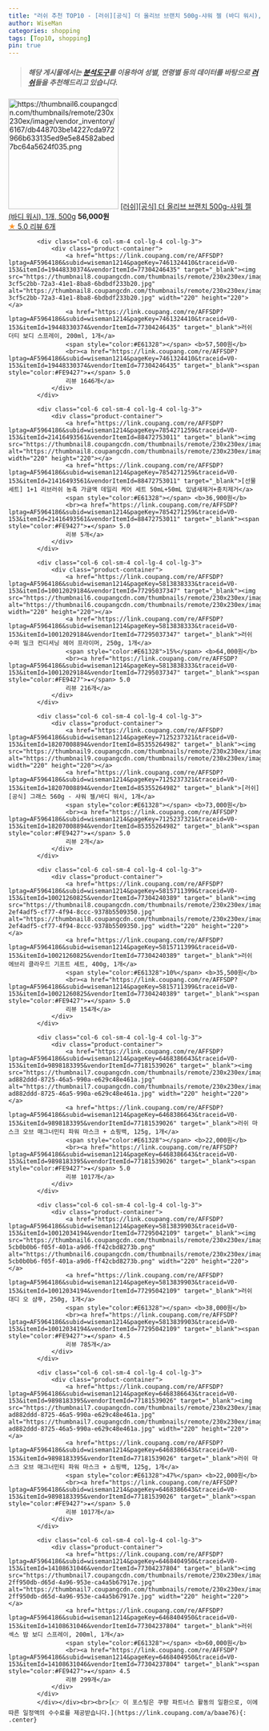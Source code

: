 ```yaml
---
title: "러쉬 추천 TOP10 - [러쉬][공식] 더 올리브 브랜치 500g-샤워 젤 (바디 워시), 1개, 500g"
author: WiseMan
categories: shopping
tags: [Top10, shopping]
pin: true
---
```


> ##### 해당 게시물에서는 [**분석도구**](https://itemscout.io/)를 이용하여 **성별**, **연령별** 등의 데이터를 바탕으로 [**러쉬**](https://link.coupang.com/a/baae76)들을 추천해드리고 있습니다.
<div class="container"><div class="row">
            <div class="col-6 col-sm-4 col-lg-4 col-lg-3">
                <div class="product-container">
                    <a href="https://link.coupang.com/re/AFFSDP?lptag=AF5964186&subid=wiseman1214&pageKey=196387168&traceid=V0-153&itemId=565667781&vendorItemId=4484696513" target="_blank"><img src="https://thumbnail6.coupangcdn.com/thumbnails/remote/230x230ex/image/vendor_inventory/6167/db448703be14227cda972966b633135ed9e5e84582abed7bc64a5624f035.png" alt="https://thumbnail6.coupangcdn.com/thumbnails/remote/230x230ex/image/vendor_inventory/6167/db448703be14227cda972966b633135ed9e5e84582abed7bc64a5624f035.png" width="220" height="220"></a>
                    <a href="https://link.coupang.com/re/AFFSDP?lptag=AF5964186&subid=wiseman1214&pageKey=196387168&traceid=V0-153&itemId=565667781&vendorItemId=4484696513" target="_blank">[러쉬][공식] 더 올리브 브랜치 500g-샤워 젤 (바디 워시), 1개, 500g</a>
                    <span style="color:#E61328"></span> <b>56,000원</b>
                    <br><a href="https://link.coupang.com/re/AFFSDP?lptag=AF5964186&subid=wiseman1214&pageKey=196387168&traceid=V0-153&itemId=565667781&vendorItemId=4484696513" target="_blank"><span style="color:#FE9427">★</span> 5.0
                    리뷰 6개</a>
                </div>
            </div>
            
            <div class="col-6 col-sm-4 col-lg-4 col-lg-3">
                <div class="product-container">
                    <a href="https://link.coupang.com/re/AFFSDP?lptag=AF5964186&subid=wiseman1214&pageKey=7461324410&traceid=V0-153&itemId=19448330374&vendorItemId=77304246435" target="_blank"><img src="https://thumbnail8.coupangcdn.com/thumbnails/remote/230x230ex/image/retail/images/5369996023478207-3cf5c2bb-72a3-41e1-8ba8-6bdbdf233b20.jpg" alt="https://thumbnail8.coupangcdn.com/thumbnails/remote/230x230ex/image/retail/images/5369996023478207-3cf5c2bb-72a3-41e1-8ba8-6bdbdf233b20.jpg" width="220" height="220"></a>
                    <a href="https://link.coupang.com/re/AFFSDP?lptag=AF5964186&subid=wiseman1214&pageKey=7461324410&traceid=V0-153&itemId=19448330374&vendorItemId=77304246435" target="_blank">러쉬 더티 보디 스프레이, 200ml, 1개</a>
                    <span style="color:#E61328"></span> <b>57,500원</b>
                    <br><a href="https://link.coupang.com/re/AFFSDP?lptag=AF5964186&subid=wiseman1214&pageKey=7461324410&traceid=V0-153&itemId=19448330374&vendorItemId=77304246435" target="_blank"><span style="color:#FE9427">★</span> 5.0
                    리뷰 1646개</a>
                </div>
            </div>
            
            <div class="col-6 col-sm-4 col-lg-4 col-lg-3">
                <div class="product-container">
                    <a href="https://link.coupang.com/re/AFFSDP?lptag=AF5964186&subid=wiseman1214&pageKey=7854271259&traceid=V0-153&itemId=21416493561&vendorItemId=88472753011" target="_blank"><img src="https://thumbnail8.coupangcdn.com/thumbnails/remote/230x230ex/image/vendor_inventory/dad4/1f321df7ec651badb317f036d30121fcc99bc28c565764fbb06e320c3de5.jpg" alt="https://thumbnail8.coupangcdn.com/thumbnails/remote/230x230ex/image/vendor_inventory/dad4/1f321df7ec651badb317f036d30121fcc99bc28c565764fbb06e320c3de5.jpg" width="220" height="220"></a>
                    <a href="https://link.coupang.com/re/AFFSDP?lptag=AF5964186&subid=wiseman1214&pageKey=7854271259&traceid=V0-153&itemId=21416493561&vendorItemId=88472753011" target="_blank">[선물세트] 1+1 리브러쉬 농축 가글액 데일리 케어 세트 50mL+50mL 입냄새제거+충치제거</a>
                    <span style="color:#E61328"></span> <b>36,900원</b>
                    <br><a href="https://link.coupang.com/re/AFFSDP?lptag=AF5964186&subid=wiseman1214&pageKey=7854271259&traceid=V0-153&itemId=21416493561&vendorItemId=88472753011" target="_blank"><span style="color:#FE9427">★</span> 5.0
                    리뷰 5개</a>
                </div>
            </div>
            
            <div class="col-6 col-sm-4 col-lg-4 col-lg-3">
                <div class="product-container">
                    <a href="https://link.coupang.com/re/AFFSDP?lptag=AF5964186&subid=wiseman1214&pageKey=5813838333&traceid=V0-153&itemId=10012029184&vendorItemId=77295037347" target="_blank"><img src="https://thumbnail6.coupangcdn.com/thumbnails/remote/230x230ex/image/rs_quotation_api/n03jzdjk/38ea06bbaa3e4333ae7f99d37c0770ff.jpg" alt="https://thumbnail6.coupangcdn.com/thumbnails/remote/230x230ex/image/rs_quotation_api/n03jzdjk/38ea06bbaa3e4333ae7f99d37c0770ff.jpg" width="220" height="220"></a>
                    <a href="https://link.coupang.com/re/AFFSDP?lptag=AF5964186&subid=wiseman1214&pageKey=5813838333&traceid=V0-153&itemId=10012029184&vendorItemId=77295037347" target="_blank">러쉬 수퍼 밀크 컨디셔닝 헤어 프라이머, 250g, 1개</a>
                    <span style="color:#E61328">15%</span> <b>64,000원</b>
                    <br><a href="https://link.coupang.com/re/AFFSDP?lptag=AF5964186&subid=wiseman1214&pageKey=5813838333&traceid=V0-153&itemId=10012029184&vendorItemId=77295037347" target="_blank"><span style="color:#FE9427">★</span> 5.0
                    리뷰 216개</a>
                </div>
            </div>
            
            <div class="col-6 col-sm-4 col-lg-4 col-lg-3">
                <div class="product-container">
                    <a href="https://link.coupang.com/re/AFFSDP?lptag=AF5964186&subid=wiseman1214&pageKey=7125237321&traceid=V0-153&itemId=18207008894&vendorItemId=85355264982" target="_blank"><img src="https://thumbnail9.coupangcdn.com/thumbnails/remote/230x230ex/image/vendor_inventory/bcb7/bc9d078913f2bbf155d2687ca8f8fc3184dc9171953d08fe3a35dc10f396.jpg" alt="https://thumbnail9.coupangcdn.com/thumbnails/remote/230x230ex/image/vendor_inventory/bcb7/bc9d078913f2bbf155d2687ca8f8fc3184dc9171953d08fe3a35dc10f396.jpg" width="220" height="220"></a>
                    <a href="https://link.coupang.com/re/AFFSDP?lptag=AF5964186&subid=wiseman1214&pageKey=7125237321&traceid=V0-153&itemId=18207008894&vendorItemId=85355264982" target="_blank">[러쉬][공식] 그래스 560g - 샤워 젤/바디 워시, 1개</a>
                    <span style="color:#E61328"></span> <b>73,000원</b>
                    <br><a href="https://link.coupang.com/re/AFFSDP?lptag=AF5964186&subid=wiseman1214&pageKey=7125237321&traceid=V0-153&itemId=18207008894&vendorItemId=85355264982" target="_blank"><span style="color:#FE9427">★</span> 5.0
                    리뷰 2개</a>
                </div>
            </div>
            
            <div class="col-6 col-sm-4 col-lg-4 col-lg-3">
                <div class="product-container">
                    <a href="https://link.coupang.com/re/AFFSDP?lptag=AF5964186&subid=wiseman1214&pageKey=5815711399&traceid=V0-153&itemId=10021260825&vendorItemId=77304240389" target="_blank"><img src="https://thumbnail8.coupangcdn.com/thumbnails/remote/230x230ex/image/retail/images/302964024773894-2ef4adf5-cf77-4f94-8ccc-9378b5509350.jpg" alt="https://thumbnail8.coupangcdn.com/thumbnails/remote/230x230ex/image/retail/images/302964024773894-2ef4adf5-cf77-4f94-8ccc-9378b5509350.jpg" width="220" height="220"></a>
                    <a href="https://link.coupang.com/re/AFFSDP?lptag=AF5964186&subid=wiseman1214&pageKey=5815711399&traceid=V0-153&itemId=10021260825&vendorItemId=77304240389" target="_blank">러쉬 에브리 클라우드 기프트 세트, 400g, 1개</a>
                    <span style="color:#E61328">10%</span> <b>35,500원</b>
                    <br><a href="https://link.coupang.com/re/AFFSDP?lptag=AF5964186&subid=wiseman1214&pageKey=5815711399&traceid=V0-153&itemId=10021260825&vendorItemId=77304240389" target="_blank"><span style="color:#FE9427">★</span> 5.0
                    리뷰 154개</a>
                </div>
            </div>
            
            <div class="col-6 col-sm-4 col-lg-4 col-lg-3">
                <div class="product-container">
                    <a href="https://link.coupang.com/re/AFFSDP?lptag=AF5964186&subid=wiseman1214&pageKey=6468386643&traceid=V0-153&itemId=9898183395&vendorItemId=77181539026" target="_blank"><img src="https://thumbnail7.coupangcdn.com/thumbnails/remote/230x230ex/image/retail/images/4285814076584166-ad882ddd-8725-46a5-990a-e629c48e461a.jpg" alt="https://thumbnail7.coupangcdn.com/thumbnails/remote/230x230ex/image/retail/images/4285814076584166-ad882ddd-8725-46a5-990a-e629c48e461a.jpg" width="220" height="220"></a>
                    <a href="https://link.coupang.com/re/AFFSDP?lptag=AF5964186&subid=wiseman1214&pageKey=6468386643&traceid=V0-153&itemId=9898183395&vendorItemId=77181539026" target="_blank">러쉬 마스크 오브 매그너민티 파워 마스크 + 쇼핑백, 125g, 1개</a>
                    <span style="color:#E61328"></span> <b>22,000원</b>
                    <br><a href="https://link.coupang.com/re/AFFSDP?lptag=AF5964186&subid=wiseman1214&pageKey=6468386643&traceid=V0-153&itemId=9898183395&vendorItemId=77181539026" target="_blank"><span style="color:#FE9427">★</span> 5.0
                    리뷰 1017개</a>
                </div>
            </div>
            
            <div class="col-6 col-sm-4 col-lg-4 col-lg-3">
                <div class="product-container">
                    <a href="https://link.coupang.com/re/AFFSDP?lptag=AF5964186&subid=wiseman1214&pageKey=5813839903&traceid=V0-153&itemId=10012034194&vendorItemId=77295042109" target="_blank"><img src="https://thumbnail6.coupangcdn.com/thumbnails/remote/230x230ex/image/retail/images/4343744494935849-5cb0b0b6-f05f-401a-a9d6-ff42cbd8273b.png" alt="https://thumbnail6.coupangcdn.com/thumbnails/remote/230x230ex/image/retail/images/4343744494935849-5cb0b0b6-f05f-401a-a9d6-ff42cbd8273b.png" width="220" height="220"></a>
                    <a href="https://link.coupang.com/re/AFFSDP?lptag=AF5964186&subid=wiseman1214&pageKey=5813839903&traceid=V0-153&itemId=10012034194&vendorItemId=77295042109" target="_blank">러쉬 대디 오 샴푸, 250g, 1개</a>
                    <span style="color:#E61328"></span> <b>38,000원</b>
                    <br><a href="https://link.coupang.com/re/AFFSDP?lptag=AF5964186&subid=wiseman1214&pageKey=5813839903&traceid=V0-153&itemId=10012034194&vendorItemId=77295042109" target="_blank"><span style="color:#FE9427">★</span> 4.5
                    리뷰 785개</a>
                </div>
            </div>
            
            <div class="col-6 col-sm-4 col-lg-4 col-lg-3">
                <div class="product-container">
                    <a href="https://link.coupang.com/re/AFFSDP?lptag=AF5964186&subid=wiseman1214&pageKey=6468386643&traceid=V0-153&itemId=9898183395&vendorItemId=77181539026" target="_blank"><img src="https://thumbnail7.coupangcdn.com/thumbnails/remote/230x230ex/image/retail/images/4285814076584166-ad882ddd-8725-46a5-990a-e629c48e461a.jpg" alt="https://thumbnail7.coupangcdn.com/thumbnails/remote/230x230ex/image/retail/images/4285814076584166-ad882ddd-8725-46a5-990a-e629c48e461a.jpg" width="220" height="220"></a>
                    <a href="https://link.coupang.com/re/AFFSDP?lptag=AF5964186&subid=wiseman1214&pageKey=6468386643&traceid=V0-153&itemId=9898183395&vendorItemId=77181539026" target="_blank">러쉬 마스크 오브 매그너민티 파워 마스크 + 쇼핑백, 125g, 1개</a>
                    <span style="color:#E61328">47%</span> <b>22,000원</b>
                    <br><a href="https://link.coupang.com/re/AFFSDP?lptag=AF5964186&subid=wiseman1214&pageKey=6468386643&traceid=V0-153&itemId=9898183395&vendorItemId=77181539026" target="_blank"><span style="color:#FE9427">★</span> 5.0
                    리뷰 1017개</a>
                </div>
            </div>
            
            <div class="col-6 col-sm-4 col-lg-4 col-lg-3">
                <div class="product-container">
                    <a href="https://link.coupang.com/re/AFFSDP?lptag=AF5964186&subid=wiseman1214&pageKey=6468404950&traceid=V0-153&itemId=14108631046&vendorItemId=77304237804" target="_blank"><img src="https://thumbnail7.coupangcdn.com/thumbnails/remote/230x230ex/image/retail/images/1070918510799850-2ff950db-d65d-4a96-953e-ca4a5b67917e.jpg" alt="https://thumbnail7.coupangcdn.com/thumbnails/remote/230x230ex/image/retail/images/1070918510799850-2ff950db-d65d-4a96-953e-ca4a5b67917e.jpg" width="220" height="220"></a>
                    <a href="https://link.coupang.com/re/AFFSDP?lptag=AF5964186&subid=wiseman1214&pageKey=6468404950&traceid=V0-153&itemId=14108631046&vendorItemId=77304237804" target="_blank">러쉬 섹스 밤 보디 스프레이, 200ml, 1개</a>
                    <span style="color:#E61328"></span> <b>60,000원</b>
                    <br><a href="https://link.coupang.com/re/AFFSDP?lptag=AF5964186&subid=wiseman1214&pageKey=6468404950&traceid=V0-153&itemId=14108631046&vendorItemId=77304237804" target="_blank"><span style="color:#FE9427">★</span> 4.5
                    리뷰 299개</a>
                </div>
            </div>
            </div></div><br><br>[👉 이 포스팅은 쿠팡 파트너스 활동의 일환으로, 이에 따른 일정액의 수수료를 제공받습니다.](https://link.coupang.com/a/baae76){: .center}